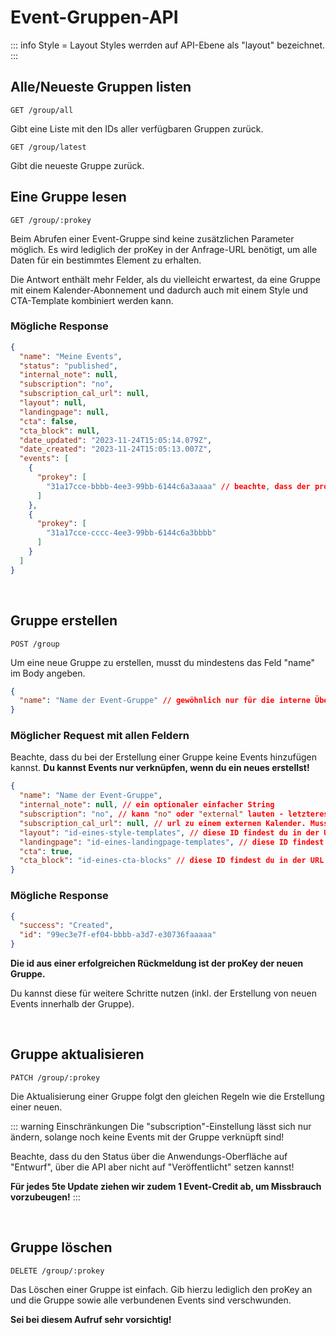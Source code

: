 
# Event-Gruppen-API

::: info Style = Layout
Styles werrden auf API-Ebene als "layout" bezeichnet.
:::

## Alle/Neueste Gruppen listen

```
GET /group/all
```

Gibt eine Liste mit den IDs aller verfügbaren Gruppen zurück.

```
GET /group/latest
```

Gibt die neueste Gruppe zurück.

## Eine Gruppe lesen

```
GET /group/:prokey
```

Beim Abrufen einer Event-Gruppe sind keine zusätzlichen Parameter möglich. Es wird lediglich der proKey in der Anfrage-URL benötigt, um alle Daten für ein bestimmtes Element zu erhalten.

Die Antwort enthält mehr Felder, als du vielleicht erwartest, da eine Gruppe mit einem Kalender-Abonnement und dadurch auch mit einem Style und CTA-Template kombiniert werden kann.

### Mögliche Response

```json
{
  "name": "Meine Events",
  "status": "published",
  "internal_note": null,
  "subscription": "no",
  "subscription_cal_url": null,
  "layout": null,
  "landingpage": null,
  "cta": false,
  "cta_block": null,
  "date_updated": "2023-11-24T15:05:14.079Z",
  "date_created": "2023-11-24T15:05:13.007Z",
  "events": [
    {
      "prokey": [
        "31a17cce-bbbb-4ee3-99bb-6144c6a3aaaa" // beachte, dass der prokey Teil eines Arrays ist, auch wenn es immer nur 1 pro Ereignis geben kann
      ]
    },
    {
      "prokey": [
        "31a17cce-cccc-4ee3-99bb-6144c6a3bbbb"
      ]
    }
  ]
}
```

<br />

## Gruppe erstellen

```
POST /group
```

Um eine neue Gruppe zu erstellen, musst du mindestens das Feld "name" im Body angeben.

```json
{
  "name": "Name der Event-Gruppe" // gewöhnlich nur für die interne Übersicht; im Fall der Kalender-Abonnement-Funktion aber auch öffentlich sichtbar!
}
```

### Möglicher Request mit allen Feldern

Beachte, dass du bei der Erstellung einer Gruppe keine Events hinzufügen kannst. **Du kannst Events nur verknüpfen, wenn du ein neues erstellst!**

```json
{
  "name": "Name der Event-Gruppe",
  "internal_note": null, // ein optionaler einfacher String
  "subscription": "no", // kann "no" oder "external" lauten - letzteres erfordert eine subscription_cal_url
  "subscription_cal_url": null, // url zu einem externen Kalender. Muss mit "http" beginnen! Endet gewöhnlich mit ".ics"
  "layout": "id-eines-style-templates", // diese ID findest du in der URL des entsprechenden Elements in der Anwendung
  "landingpage": "id-eines-landingpage-templates", // diese ID findest du in der URL des entsprechenden Elements in der Anwendung
  "cta": true,
  "cta_block": "id-eines-cta-blocks" // diese ID findest du in der URL des entsprechenden Elements in der Anwendung
}
```

### Mögliche Response

```json
{
  "success": "Created",
  "id": "99ec3e7f-ef04-bbbb-a3d7-e30736faaaaa"
}
```

**Die id aus einer erfolgreichen Rückmeldung ist der proKey der neuen Gruppe.**

Du kannst diese für weitere Schritte nutzen (inkl. der Erstellung von neuen Events innerhalb der Gruppe).

<br />

## Gruppe aktualisieren

```
PATCH /group/:prokey
```

Die Aktualisierung einer Gruppe folgt den gleichen Regeln wie die Erstellung einer neuen.

::: warning Einschränkungen
Die "subscription"-Einstellung lässt sich nur ändern, solange noch keine Events mit der Gruppe verknüpft sind!

Beachte, dass du den Status über die Anwendungs-Oberfläche auf "Entwurf", über die API aber nicht auf "Veröffentlicht" setzen kannst!

**Für jedes 5te Update ziehen wir zudem 1 Event-Credit ab, um Missbrauch vorzubeugen!**
:::

<br />

## Gruppe löschen

```
DELETE /group/:prokey
```

Das Löschen einer Gruppe ist einfach. Gib hierzu lediglich den proKey an und die Gruppe sowie alle verbundenen Events sind verschwunden.

**Sei bei diesem Aufruf sehr vorsichtig!**
